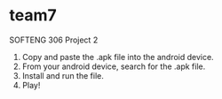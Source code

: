 team7
=====
SOFTENG 306 Project 2

1) Copy and paste the .apk file into the android device.
2) From your android device, search for the .apk file.
3) Install and run the file.
4) Play!